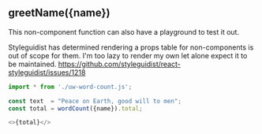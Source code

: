 ## greetName({name})

This non-component function can also have a playground to test it out.

Styleguidist has determined rendering a props table for non-components is out of scope for them.
I'm too lazy to render my own let alone expect it to be maintained.
https://github.com/styleguidist/react-styleguidist/issues/1218

```js
import * from './uw-word-count.js';

const text  = "Peace on Earth, good will to men";
const total = wordCount({name}).total;

<>{total}</>
```